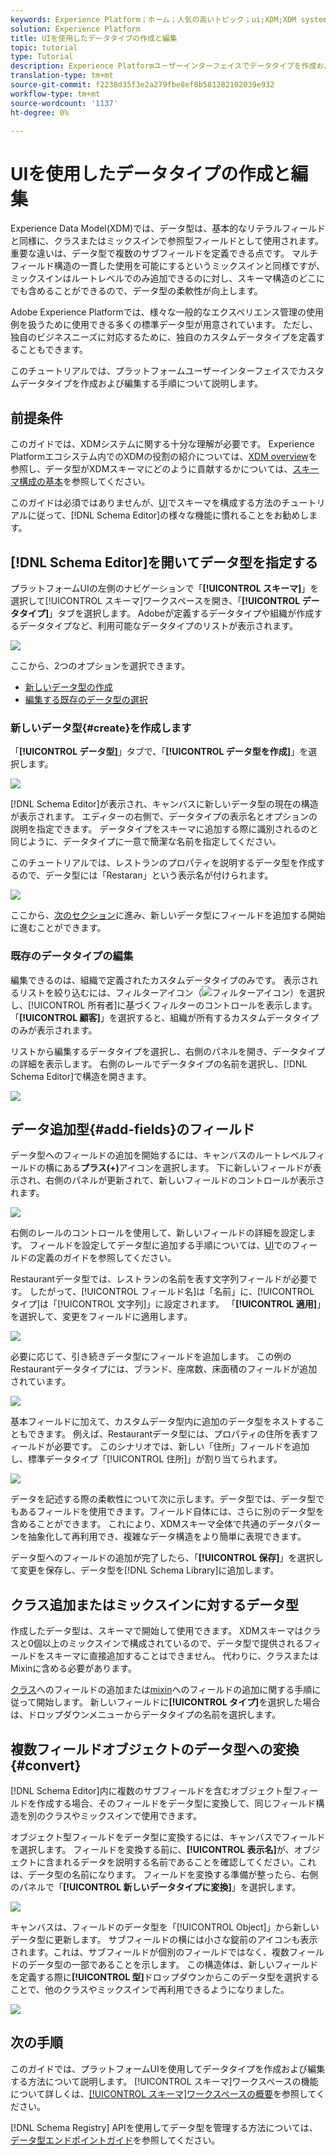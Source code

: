 ```yaml
---
keywords: Experience Platform；ホーム；人気の高いトピック；ui;XDM;XDM system；エクスペリエンスデータモデル；エクスペリエンスデータモデル；エクスペリエンスデータモデル；データモデル；スキーマレジストリ；スキーマレジストリ；スキーマ;スキーマ;スキーマ；作成；データ型；データ型；
solution: Experience Platform
title: UIを使用したデータタイプの作成と編集
topic: tutorial
type: Tutorial
description: Experience Platformユーザーインターフェイスでデータタイプを作成および編集する方法について説明します。
translation-type: tm+mt
source-git-commit: f2238d35f3e2a279fbe8ef8b581282102039e932
workflow-type: tm+mt
source-wordcount: '1137'
ht-degree: 0%

---
```



# UIを使用したデータタイプの作成と編集

Experience Data Model(XDM)では、データ型は、基本的なリテラルフィールドと同様に、クラスまたはミックスインで参照型フィールドとして使用されます。重要な違いは、データ型で複数のサブフィールドを定義できる点です。 マルチフィールド構造の一貫した使用を可能にするというミックスインと同様ですが、ミックスインはルートレベルでのみ追加できるのに対し、スキーマ構造のどこにでも含めることができるので、データ型の柔軟性が向上します。

Adobe Experience Platformでは、様々な一般的なエクスペリエンス管理の使用例を扱うために使用できる多くの標準データ型が用意されています。 ただし、独自のビジネスニーズに対応するために、独自のカスタムデータタイプを定義することもできます。

このチュートリアルでは、プラットフォームユーザーインターフェイスでカスタムデータタイプを作成および編集する手順について説明します。

## 前提条件

このガイドでは、XDMシステムに関する十分な理解が必要です。 Experience Platformエコシステム内でのXDMの役割の紹介については、[XDM overview](../../home.md)を参照し、データ型がXDMスキーマにどのように貢献するかについては、[スキーマ構成の基本](../../schema/composition.md)を参照してください。

このガイドは必須ではありませんが、[UI](../../tutorials/create-schema-ui.md)でスキーマを構成する方法のチュートリアルに従って、[!DNL Schema Editor]の様々な機能に慣れることをお勧めします。

## [!DNL Schema Editor]を開いてデータ型を指定する

プラットフォームUIの左側のナビゲーションで「**[!UICONTROL スキーマ]**」を選択して[!UICONTROL スキーマ]ワークスペースを開き、「**[!UICONTROL データタイプ]**」タブを選択します。 Adobeが定義するデータタイプや組織が作成するデータタイプなど、利用可能なデータタイプのリストが表示されます。

![](../../images/ui/resources/data-types/data-types-tab.png)

ここから、2つのオプションを選択できます。

- [新しいデータ型の作成](#create)
- [編集する既存のデータ型の選択](#edit)

### 新しいデータ型{#create}を作成します

「**[!UICONTROL データ型]**」タブで、「**[!UICONTROL データ型を作成]**」を選択します。

![](../../images/ui/resources/data-types/create.png)

[!DNL Schema Editor]が表示され、キャンバスに新しいデータ型の現在の構造が表示されます。 エディターの右側で、データタイプの表示名とオプションの説明を指定できます。 データタイプをスキーマに追加する際に識別されるのと同じように、データタイプに一意で簡潔な名前を指定してください。

このチュートリアルでは、レストランのプロパティを説明するデータ型を作成するので、データ型には「Restaran」という表示名が付けられます。

![](../../images/ui/resources/data-types/data-type-properties.png)

ここから、[次のセクション](#add-fields)に進み、新しいデータ型にフィールドを追加する開始に進むことができます。

### 既存のデータタイプの編集

編集できるのは、組織で定義されたカスタムデータタイプのみです。 表示されるリストを絞り込むには、フィルターアイコン（![フィルターアイコン](../../images/ui/resources/data-types/filter.png)）を選択し、[!UICONTROL 所有者]に基づくフィルターのコントロールを表示します。 「**[!UICONTROL 顧客]**」を選択すると、組織が所有するカスタムデータタイプのみが表示されます。

リストから編集するデータタイプを選択し、右側のパネルを開き、データタイプの詳細を表示します。 右側のレールでデータタイプの名前を選択し、[!DNL Schema Editor]で構造を開きます。

![](../../images/ui/resources/data-types/edit.png)

## データ追加型{#add-fields}のフィールド

データ型へのフィールドの追加を開始するには、キャンバスのルートレベルフィールドの横にある&#x200B;**プラス(+)**&#x200B;アイコンを選択します。 下に新しいフィールドが表示され、右側のパネルが更新されて、新しいフィールドのコントロールが表示されます。

![](../../images/ui/resources/data-types/new-field.png)

右側のレールのコントロールを使用して、新しいフィールドの詳細を設定します。 フィールドを設定してデータ型に追加する手順については、[UI](../fields/overview.md#define)でのフィールドの定義のガイドを参照してください。

Restaurantデータ型では、レストランの名前を表す文字列フィールドが必要です。 したがって、[!UICONTROL フィールド名]は「名前」に、[!UICONTROL タイプ]は「[!UICONTROL 文字列]」に設定されます。 「**[!UICONTROL 適用]**」を選択して、変更をフィールドに適用します。

![](../../images/ui/resources/data-types/name-field.png)

必要に応じて、引き続きデータ型にフィールドを追加します。 この例のRestaurantデータタイプには、ブランド、座席数、床面積のフィールドが追加されています。

![](../../images/ui/resources/data-types/more-fields.png)

基本フィールドに加えて、カスタムデータ型内に追加のデータ型をネストすることもできます。 例えば、Restaurantデータ型には、プロパティの住所を表すフィールドが必要です。 このシナリオでは、新しい「住所」フィールドを追加し、標準データタイプ「[!UICONTROL 住所]」が割り当てられます。

![](../../images/ui/resources/data-types/address-field.png)

データを記述する際の柔軟性について次に示します。データ型では、データ型でもあるフィールドを使用できます。フィールド自体には、さらに別のデータ型を含めることができます。 これにより、XDMスキーマ全体で共通のデータパターンを抽象化して再利用でき、複雑なデータ構造をより簡単に表現できます。

データ型へのフィールドの追加が完了したら、「**[!UICONTROL 保存]**」を選択して変更を保存し、データ型を[!DNL Schema Library]に追加します。

## クラス追加またはミックスインに対するデータ型

作成したデータ型は、スキーマで開始して使用できます。 XDMスキーマはクラスと0個以上のミックスインで構成されているので、データ型で提供されるフィールドをスキーマに直接追加することはできません。 代わりに、クラスまたはMixinに含める必要があります。

[クラス](./classes.md#add-fields)へのフィールドの追加または[mixin](./mixins.md#add-fields)へのフィールドの追加に関する手順に従って開始します。 新しいフィールドに&#x200B;**[!UICONTROL タイプ]**&#x200B;を選択した場合は、ドロップダウンメニューからデータタイプの名前を選択します。

## 複数フィールドオブジェクトのデータ型への変換 {#convert}

[!DNL Schema Editor]内に複数のサブフィールドを含むオブジェクト型フィールドを作成する場合、そのフィールドをデータ型に変換して、同じフィールド構造を別のクラスやミックスインで使用できます。

オブジェクト型フィールドをデータ型に変換するには、キャンバスでフィールドを選択します。 フィールドを変換する前に、**[!UICONTROL 表示名]**&#x200B;が、オブジェクトに含まれるデータを説明する名前であることを確認してください。これは、データ型の名前になります。 フィールドを変換する準備が整ったら、右側のパネルで「**[!UICONTROL 新しいデータタイプに変換]**」を選択します。

![](../../images/ui/resources/data-types/convert-object.png)

キャンバスは、フィールドのデータ型を「[!UICONTROL Object]」から新しいデータ型に更新します。 サブフィールドの横には小さな錠前のアイコンも表示されます。これは、サブフィールドが個別のフィールドではなく、複数フィールドのデータ型の一部であることを示します。 この構造体は、新しいフィールドを定義する際に&#x200B;**[!UICONTROL 型]**&#x200B;ドロップダウンからこのデータ型を選択することで、他のクラスやミックスインで再利用できるようになりました。

![](../../images/ui/resources/data-types/converted.png)

## 次の手順

このガイドでは、プラットフォームUIを使用してデータタイプを作成および編集する方法について説明します。 [!UICONTROL スキーマ]ワークスペースの機能について詳しくは、[[!UICONTROL スキーマ]ワークスペースの概要](../overview.md)を参照してください。

[!DNL Schema Registry] APIを使用してデータ型を管理する方法については、[データ型エンドポイントガイド](../../api/data-types.md)を参照してください。
